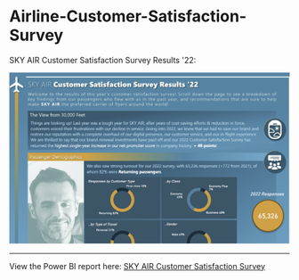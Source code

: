 # Airline-Customer-Satisfaction-Survey

SKY AIR Customer Satisfaction Survey Results '22:

![Image of summary page](https://github.com/HannahWorld/Airline-Customer-Satisfaction-Survey/blob/main/Customer%20Satisfaction%20image.png)

----
View the Power BI report here: [SKY AIR Customer Satisfaction Survey](https://app.powerbi.com/view?r=eyJrIjoiN2Q1YjJmN2MtOTQwMi00NWMzLWE1YjgtNzRjY2I3NTdhNDM3IiwidCI6ImFmN2JlMmJhLTU1OGEtNDlhMC1hYTQ2LWYxNzM0ZDJlN2UyNCJ9&embedImagePlaceholder=true)
